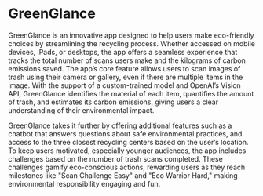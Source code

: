 # GreenGlance

GreenGlance is an innovative app designed to help users make eco-friendly choices by streamlining the recycling process. Whether accessed on mobile devices, iPads, or desktops, the app offers a seamless experience that tracks the total number of scans users make and the kilograms of carbon emissions saved. The app’s core feature allows users to scan images of trash using their camera or gallery, even if there are multiple items in the image. With the support of a custom-trained model and OpenAI’s Vision API, GreenGlance identifies the material of each item, quantifies the amount of trash, and estimates its carbon emissions, giving users a clear understanding of their environmental impact.

GreenGlance takes it further by offering additional features such as a chatbot that answers questions about safe environmental practices, and access to the three closest recycling centers based on the user’s location. To keep users motivated, especially younger audiences, the app includes challenges based on the number of trash scans completed. These challenges gamify eco-conscious actions, rewarding users as they reach milestones like "Scan Challenge Easy" and "Eco Warrior Hard," making environmental responsibility engaging and fun.
